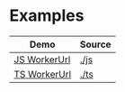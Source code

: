 # Examples

Demo | Source
--- | ---
[JS WorkerUrl](https://popelenkow.github.io/worker-url/js/) | [./js](https://github.com/popelenkow/worker-url/tree/main/examples/js/)
[TS WorkerUrl](https://popelenkow.github.io/worker-url/ts/) | [./ts](https://github.com/popelenkow/worker-url/tree/main/examples/ts/)